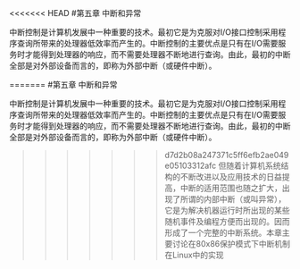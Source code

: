 <<<<<<< HEAD
#第五章 中断和异常

中断控制是计算机发展中一种重要的技术。最初它是为克服对I/O接口控制采用程序查询所带来的处理器低效率而产生的。中断控制的主要优点是只有在I/O需要服务时才能得到处理器的响应，而不需要处理器不断地进行查询。由此，最初的中断全部是对外部设备而言的，即称为外部中断（或硬件中断）。

=======
#第五章 中断和异常

中断控制是计算机发展中一种重要的技术。最初它是为克服对I/O接口控制采用程序查询所带来的处理器低效率而产生的。中断控制的主要优点是只有在I/O需要服务时才能得到处理器的响应，而不需要处理器不断地进行查询。由此，最初的中断全部是对外部设备而言的，即称为外部中断（或硬件中断）。

>>>>>>> d7d2b08a247371c5ff6efb2ae049e05103312afc
但随着计算机系统结构的不断改进以及应用技术的日益提高，中断的适用范围也随之扩大，出现了所谓的内部中断（或叫异常），它是为解决机器运行时所出现的某些随机事件及编程方便而出现的。因而形成了一个完整的中断系统。本章主要讨论在80x86保护模式下中断机制在Linux中的实现